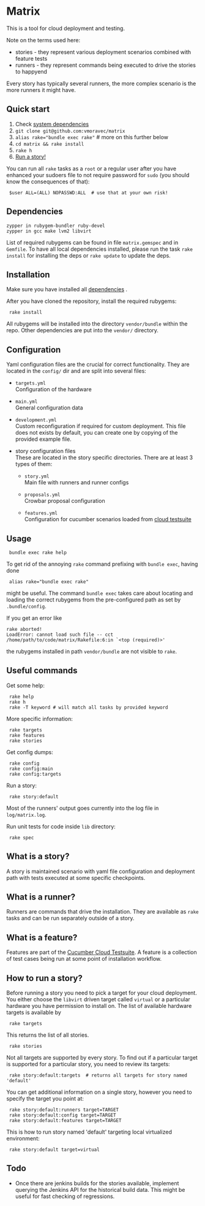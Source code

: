 # Matrix

This is a tool for cloud deployment and testing.

Note on the terms used here:

* stories - they represent various deployment scenarios combined with feature tests
* runners - they represent commands being executed to drive the stories to happyend

Every story has typically several runners, the more complex scenario is the more
runners it might have.


## Quick start

  1.  Check [system dependencies](#dependencies)  
  2.  `git clone git@github.com:vmoravec/matrix`  
  3.  `alias rake="bundle exec rake"` # more on this further below  
  4.  `cd matrix && rake install`  
  5.  `rake h`  
  6. [Run a story!](#how-to-run-a-story)  


  You can run all `rake` tasks as a `root` or a regular user after you have
  enhanced your sudoers file to not require password for `sudo` (you should
  know the consequences of that):

     $user ALL=(ALL) NOPASSWD:ALL  # use that at your own risk!


## Dependencies

    zypper in rubygem-bundler ruby-devel
    zypper in gcc make lvm2 libvirt

  List of required rubygems can be found in file `matrix.gemspec` and in `Gemfile`.
  To have all local dependencies installed, please run the task
  `rake install` for installing the deps or `rake update` to update the deps.


## Installation

  Make sure you have installed all [dependencies](#dependencies) .

  After you have cloned the repository, install the required rubygems:

     rake install

  All rubygems will be installed into the directory `vendor/bundle` within the repo.
  Other dependencies are put into the `vendor/` directory.


## Configuration

  Yaml configuration files are the crucial for correct functionality.
  They are located in the `config/` dir and are split into several files:

  * `targets.yml`  
    Configuration of the hardware

  * `main.yml`  
    General configuration data

  * `development.yml`  
    Custom reconfiguration if required for custom deployment. This file does not
    exists by default, you can create one by copying of the provided example file.

  * story configuration files  
    These are located in the story specific directories.
    There are at least 3 types of them:  

      - `story.yml`  
        Main file with runners and runner configs  

      - `proposals.yml`  
        Crowbar proposal configuration

      - `features.yml`  
        Configuration for cucumber scenarios loaded from [cloud testsuite](https://github.com/suse-cloud/cct)


## Usage

     bundle exec rake help

  To get rid of the annoying `rake` command prefixing with `bundle exec`, having done

     alias rake="bundle exec rake"

  might be useful. The command `bundle exec` takes care about locating and loading
  the correct rubygems from the pre-configured path as set by `.bundle/config`.

  If you get an error like

    rake aborted!
    LoadError: cannot load such file -- cct
    /home/path/to/code/matrix/Rakefile:6:in `<top (required)>'

  the rubygems installed in path `vendor/bundle` are not visible to `rake`.


## Useful commands

  Get some help:

     rake help
     rake h
     rake -T keyword # will match all tasks by provided keyword

  More specific information:

     rake targets
     rake features
     rake stories

  Get config dumps:

     rake config
     rake config:main
     rake config:targets

  Run a story:

     rake story:default

  Most of the runners' output goes currently into the log file in `log/matrix.log`.

  Run unit tests for code inside `lib` directory:

     rake spec


## What is a story?

  A story is maintained scenario with yaml file configuration and deployment path
  with tests executed at some specific checkpoints.


## What is a runner?

  Runners are commands that drive the installation.
  They are available as `rake` tasks and can be run separately outside of a story.


## What is a feature?

  Features are part of the [Cucumber Cloud Testsuite](https://github.com/suse-cloud/cct/).
  A feature is a collection of test cases being run at some point of installation workflow.


## How to run a story?

  Before running a story you need to pick a target for your cloud deployment.
  You either choose the `libvirt` driven target called `virtual` or a particular
  hardware you have permission to install on.
  The list of available hardware targets is available by

     rake targets

  This returns the list of all stories.

     rake stories

  Not all targets are supported by every story. To find out if a particular target is
  supported for a particular story, you need to review its targets:

     rake story:default:targets  # returns all targets for story named 'default'

  You can get additional information on a single story, however you need to specify
  the target you point at:

     rake story:default:runners target=TARGET
     rake story:default:config target=TARGET
     rake story:default:features target=TARGET

  This is how to run story named 'default' targeting local virtualized environment:

     rake story:default target=virtual

## Todo

  * Once there are jenkins builds for the stories available, implement querying the
    Jenkins API for the historical build data. This might be useful for fast checking
    of regressions.



